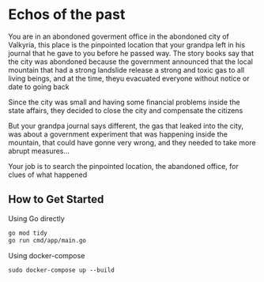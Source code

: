 # Echos of the past

You are in an abondoned goverment office in the abondoned city of Valkyria, this place is the pinpointed location that your grandpa left in his journal that he gave to you before he passed way.
The story books say that the city was abondoned because the government announced that the local mountain that had a strong landslide release a strong and toxic gas to all living beings, and at the time, theyu evacuated everyone without notice or date to going back

Since the city was small and having some financial problems inside the state affairs, they decided to close the city and compensate the citizens

But your grandpa journal says different, the gas that leaked into the city, was about a government experiment that was happening inside the mountain, that could have gonne very wrong, and they needed to take more abrupt measures...


Your job is to search the pinpointed location, the abandoned office, for clues of what happened


## How to Get Started

Using Go directly
```sh
go mod tidy
go run cmd/app/main.go
```

Using docker-compose
```
sudo docker-compose up --build
```